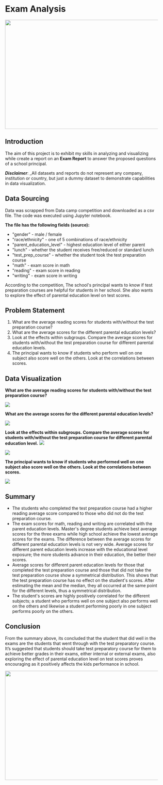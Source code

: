 # Exam Analysis

<p align="center">
  <img width="560" height= "360" src="startup_image.png">
</p>

## Introduction
The aim of this project is to exhibit my skills in analyzing and visualizing while create a report on an **Exam Report** to answer the proposed questions of a school principal.

**_Disclaimer_**: _All datasets and reports do not represent any company, institution or country, but just a dummy dataset to demonstrate capabilities in data visualization.

## Data Sourcing
Data was scrapped from Data camp competition and downloaded as a csv file. The code was executed using Jupyter notebook.

**The file has the following fields (source):**
- "gender" - male / female
- "race/ethnicity" - one of 5 combinations of race/ethnicity
- "parent_education_level" - highest education level of either parent
- "lunch" - whether the student receives free/reduced or standard lunch
- "test_prep_course" - whether the student took the test preparation course
- "math" - exam score in math
- "reading" - exam score in reading
- "writing" - exam score in writing

According to the competition, The school's principal wants to know if test preparation courses are helpful for students in her school. She also wants to explore the effect of parental education level on test scores.

## Problem Statement
1.	What are the average reading scores for students with/without the test preparation course?
2.	What are the average scores for the different parental education levels?
3.	Look at the effects within subgroups. Compare the average scores for students with/without the test preparation course for different parental education levels.
4.	The principal wants to know if students who perform well on one subject also score well on the others. Look at the correlations between scores.

## Data Visualization

**What are the average reading scores for students with/without the test preparation course?**

![](Q1_exam_Ana.jpeg)

**What are the average scores for the different parental education levels?**

![](Q2_exam_Ana.jpeg)

**Look at the effects within subgroups. Compare the average scores for students with/without the test preparation course for different parental education level.**
![](Q3a_exam_Ana.jpeg)

![](Q3b_exam_Ana.jpeg)

**The principal wants to know if students who performed well on one subject also score well on the others. Look at the correlations between scores.**

![](Q4_exam_Ana.jpeg)


## Summary
- The students who completed the test preparation course had a higher reading average score compared to those who did not do the test preparation course.
- The exam scores for math, reading and writing are correlated with the parent education levels. Master's degree students achieve best average scores for the three exams while high school achieve the lowest average scores for the exams. The difference between the average scores for different parental education levels is not very wide. Average scores for different parent education levels increase with the educational level exposure; the more students advance in their education, the better their scores.
- Average scores for different parent education levels for those that completed the test preparation course and those that did not take the test preparation course show a symmetrical distribution. This shows that the test preparation course has no effect on the student's scores. After estimating the mean and the median, they all occurred at the same point for the different levels, thus a symmetrical distribution.
- The student's scores are highly positively correlated for the different subjects; a student who performs well on one subject also performs well on the others and likewise a student performing poorly in one subject performs poorly on the others.

## Conclusion
From the summary above, its concluded that the student that did well in the exams are the students that went through with the test preparatory course. It’s suggested that students should take test preparatory course for them to achieve better grades in their exams, either internal or external exams, also exploring the effect of parental education level on test scores proves encouraging as it positively affects the kids performance in school.


<p align="center">
  <img width= "560" height= "360" src="Thank-You-Wallpaper-6.jpg">
</p>
